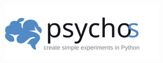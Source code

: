 
<p align="center">
  <a href="https://github.com/memory-formation/psychos">
    <picture>
        <source media="(prefers-color-scheme: dark)" srcset="https://github.com/memory-formation/psychos/raw/main/docs/assets/psychos-dark.svg">
        <img alt="dmf-utils" src="https://github.com/memory-formation/psychos/raw/main/docs/assets/psychos.svg">
    </picture>
  </a>
</p>
